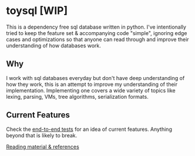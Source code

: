 # toysql [WIP]

This is a dependency free sql database written in python. I've intentionally tried to keep the feature set & accompanying code "simple", ignoring edge cases and optimizations so that anyone can read through and improve their understanding of how databases work.

## Why 

I work with sql databases everyday but don't have deep understanding of how they work, this is an attempt to improve my understanding of their implementation. Implementing one covers a wide variety of topics like lexing, parsing, VMs, tree algorithms, serialization formats.

## Current Features

Check the [end-to-end tests](tests/test_e2e.py) for an idea of current features. Anything beyond that is likely to break.

[Reading material & references](docs/reading.md)
